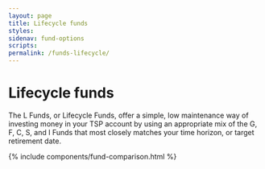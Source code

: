 ```yaml
---
layout: page
title: Lifecycle funds
styles:
sidenav: fund-options
scripts:
permalink: /funds-lifecycle/
---
```


# Lifecycle funds

The L Funds, or Lifecycle Funds, offer a simple, low maintenance way of investing money in your TSP account by using an appropriate mix of the G, F, C, S, and I Funds that most closely matches your time horizon, or target retirement date.

{% include components/fund-comparison.html %}
